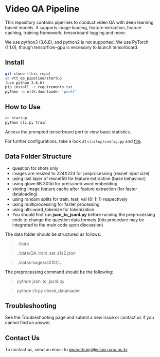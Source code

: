 # Video QA Pipeline

This repository contains pipelines to conduct video QA with deep learning based models.
It supports image loading, feature extraction, feature caching, training framework, tensorboard logging and more.

We use python3 (3.6.6), and python2 is not supported.
We use PyTorch (1.1.0), though tensorflow-gpu is necessary to launch tensorboard.

## Install

```bash
git clone (this repo)
cd vtt_qa_pipeline/startup
(use python 3.6.6)
pip install -r requirements.txt
python -m nltk.downloader 'punkt'
```

## How to Use

```bash
cd startup
python cli.py train
```

Access the prompted tensorboard port to view basic statistics.

For further configurations, take a look at `startup/config.py` and
[fire](https://github.com/google/python-fire).

## Data Folder Structure

- question for shots only
- images are resized to 224X224 for preprocessing (resnet input size)
- using last layer of resnet50 for feature extraction (base behaviour)
- using glove.6B.300d for pretrained word embedding
- storing image feature cache after feature extraction (for faster dataloading)
- using random splits for train, test, val (8: 1: 1) respectively
- using multiprocessing for faster processing
- using nltk.word_tokenize for tokenization
- You should first run **json_to_jsonl.py** before running the preprocessing code
  to change the question data formats (this procedure may be integrated to the main code upon discussion)

The data folder should be structured as follows:

> ./data

> ./data/QA_train_set_s1s2.json

> ./data/images/s0101/...

The preprocessing command should be the following:

> python json_to_jsonl.py

> python cli.py check_dataloader

## Troubleshooting

See the Troubleshooting page and submit a new issue or contact us if you cannot find an answer.

## Contact Us

To contact us, send an email to jiwanchung@vision.snu.ac.kr
